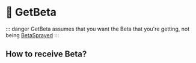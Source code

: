 # 🔷 GetBeta

::: danger GetBeta assumes that you want the Beta that you're getting, not being [BetaSprayed](/encyclopedia/Beta/BetaAction/SprayBeta)
:::

## How to receive Beta?
